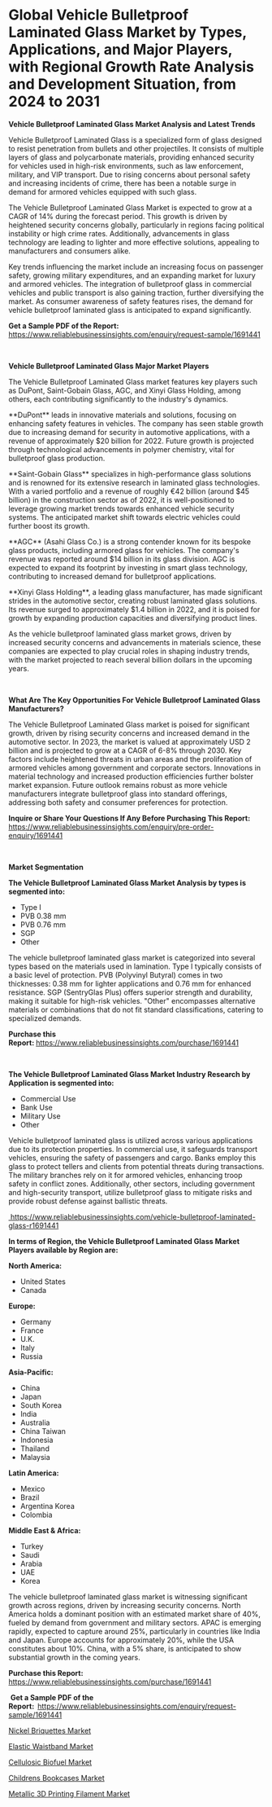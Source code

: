 <p><h1>Global Vehicle Bulletproof Laminated Glass Market by Types, Applications, and Major Players, with Regional Growth Rate Analysis and Development Situation, from 2024 to 2031</h1></p><p><strong>Vehicle Bulletproof Laminated Glass Market Analysis and Latest Trends</strong></p>
<p><p>Vehicle Bulletproof Laminated Glass is a specialized form of glass designed to resist penetration from bullets and other projectiles. It consists of multiple layers of glass and polycarbonate materials, providing enhanced security for vehicles used in high-risk environments, such as law enforcement, military, and VIP transport. Due to rising concerns about personal safety and increasing incidents of crime, there has been a notable surge in demand for armored vehicles equipped with such glass.</p><p>The Vehicle Bulletproof Laminated Glass Market is expected to grow at a CAGR of 14% during the forecast period. This growth is driven by heightened security concerns globally, particularly in regions facing political instability or high crime rates. Additionally, advancements in glass technology are leading to lighter and more effective solutions, appealing to manufacturers and consumers alike. </p><p>Key trends influencing the market include an increasing focus on passenger safety, growing military expenditures, and an expanding market for luxury and armored vehicles. The integration of bulletproof glass in commercial vehicles and public transport is also gaining traction, further diversifying the market. As consumer awareness of safety features rises, the demand for vehicle bulletproof laminated glass is anticipated to expand significantly.</p></p>
<p><strong>Get a Sample PDF of the Report:&nbsp;</strong> <a href="https://www.reliablebusinessinsights.com/enquiry/request-sample/1691441?utm_campaign=1498&utm_medium=2&utm_source=Github&utm_content=ia&utm_term=18102024&utm_id=vehicle-bulletproof-laminated-glass">https://www.reliablebusinessinsights.com/enquiry/request-sample/1691441</a></p>
<p>&nbsp;</p>
<p><strong>Vehicle Bulletproof Laminated Glass Major Market Players</strong></p>
<p><p>The Vehicle Bulletproof Laminated Glass market features key players such as DuPont, Saint-Gobain Glass, AGC, and Xinyi Glass Holding, among others, each contributing significantly to the industry's dynamics.</p><p>**DuPont** leads in innovative materials and solutions, focusing on enhancing safety features in vehicles. The company has seen stable growth due to increasing demand for security in automotive applications, with a revenue of approximately $20 billion for 2022. Future growth is projected through technological advancements in polymer chemistry, vital for bulletproof glass production.</p><p>**Saint-Gobain Glass** specializes in high-performance glass solutions and is renowned for its extensive research in laminated glass technologies. With a varied portfolio and a revenue of roughly €42 billion (around $45 billion) in the construction sector as of 2022, it is well-positioned to leverage growing market trends towards enhanced vehicle security systems. The anticipated market shift towards electric vehicles could further boost its growth.</p><p>**AGC** (Asahi Glass Co.) is a strong contender known for its bespoke glass products, including armored glass for vehicles. The company's revenue was reported around $14 billion in its glass division. AGC is expected to expand its footprint by investing in smart glass technology, contributing to increased demand for bulletproof applications.</p><p>**Xinyi Glass Holding**, a leading glass manufacturer, has made significant strides in the automotive sector, creating robust laminated glass solutions. Its revenue surged to approximately $1.4 billion in 2022, and it is poised for growth by expanding production capacities and diversifying product lines.</p><p>As the vehicle bulletproof laminated glass market grows, driven by increased security concerns and advancements in materials science, these companies are expected to play crucial roles in shaping industry trends, with the market projected to reach several billion dollars in the upcoming years.</p></p>
<p>&nbsp;</p>
<p><strong>What Are The Key Opportunities For Vehicle Bulletproof Laminated Glass Manufacturers?</strong></p>
<p><p>The Vehicle Bulletproof Laminated Glass market is poised for significant growth, driven by rising security concerns and increased demand in the automotive sector. In 2023, the market is valued at approximately USD 2 billion and is projected to grow at a CAGR of 6-8% through 2030. Key factors include heightened threats in urban areas and the proliferation of armored vehicles among government and corporate sectors. Innovations in material technology and increased production efficiencies further bolster market expansion. Future outlook remains robust as more vehicle manufacturers integrate bulletproof glass into standard offerings, addressing both safety and consumer preferences for protection.</p></p>
<p><strong>Inquire or Share Your Questions If Any Before Purchasing This Report:</strong> <a href="https://www.reliablebusinessinsights.com/enquiry/pre-order-enquiry/1691441?utm_campaign=1498&utm_medium=2&utm_source=Github&utm_content=ia&utm_term=18102024&utm_id=vehicle-bulletproof-laminated-glass">https://www.reliablebusinessinsights.com/enquiry/pre-order-enquiry/1691441</a></p>
<p>&nbsp;</p>
<p><strong>Market Segmentation</strong></p>
<p><strong>The Vehicle Bulletproof Laminated Glass Market Analysis by types is segmented into:</strong></p>
<p><ul><li>Type I</li><li>PVB 0.38 mm</li><li>PVB 0.76 mm</li><li>SGP</li><li>Other</li></ul></p>
<p><p>The vehicle bulletproof laminated glass market is categorized into several types based on the materials used in lamination. Type I typically consists of a basic level of protection. PVB (Polyvinyl Butyral) comes in two thicknesses: 0.38 mm for lighter applications and 0.76 mm for enhanced resistance. SGP (SentryGlas Plus) offers superior strength and durability, making it suitable for high-risk vehicles. "Other" encompasses alternative materials or combinations that do not fit standard classifications, catering to specialized demands.</p></p>
<p><strong>Purchase this Report:&nbsp;</strong><a href="https://www.reliablebusinessinsights.com/purchase/1691441?utm_campaign=1498&utm_medium=2&utm_source=Github&utm_content=ia&utm_term=18102024&utm_id=vehicle-bulletproof-laminated-glass">https://www.reliablebusinessinsights.com/purchase/1691441</a></p>
<p>&nbsp;</p>
<p><strong>The Vehicle Bulletproof Laminated Glass Market Industry Research by Application is segmented into:</strong></p>
<p><ul><li>Commercial Use</li><li>Bank Use</li><li>Military Use</li><li>Other</li></ul></p>
<p><p>Vehicle bulletproof laminated glass is utilized across various applications due to its protection properties. In commercial use, it safeguards transport vehicles, ensuring the safety of passengers and cargo. Banks employ this glass to protect tellers and clients from potential threats during transactions. The military branches rely on it for armored vehicles, enhancing troop safety in conflict zones. Additionally, other sectors, including government and high-security transport, utilize bulletproof glass to mitigate risks and provide robust defense against ballistic threats.</p></p>
<p><a href="https://www.reliablebusinessinsights.com/vehicle-bulletproof-laminated-glass-r1691441?utm_campaign=1498&utm_medium=2&utm_source=Github&utm_content=ia&utm_term=18102024&utm_id=vehicle-bulletproof-laminated-glass">&nbsp;https://www.reliablebusinessinsights.com/vehicle-bulletproof-laminated-glass-r1691441</a></p>
<p><strong>In terms of Region, the Vehicle Bulletproof Laminated Glass Market Players available by Region are:</strong></p>
<p>
    <p> <strong> North America: </strong>
        <ul>
            <li>United States</li>
            <li>Canada</li>
        </ul>
        </p> 
    <p> <strong> Europe: </strong>
        <ul>
            <li>Germany</li>
            <li>France</li>
            <li>U.K.</li>
            <li>Italy</li>
            <li>Russia</li>
        </ul>
        </p> 
    <p> <strong> Asia-Pacific: </strong>
        <ul>
            <li>China</li>
            <li>Japan</li>
            <li>South Korea</li>
            <li>India</li>
            <li>Australia</li>
            <li>China Taiwan</li>
            <li>Indonesia</li>
            <li>Thailand</li>
            <li>Malaysia</li>
        </ul>
        </p> 
    <p> <strong> Latin America: </strong>
        <ul>
            <li>Mexico</li>
            <li>Brazil</li>
            <li>Argentina Korea</li>
            <li>Colombia</li>
        </ul>
        </p> 
    <p> <strong> Middle East & Africa: </strong>
        <ul>
            <li>Turkey</li>
            <li>Saudi</li>
            <li>Arabia</li>
            <li>UAE</li>
            <li>Korea</li>
        </ul>
    </p>
    </p>
<p><p>The vehicle bulletproof laminated glass market is witnessing significant growth across regions, driven by increasing security concerns. North America holds a dominant position with an estimated market share of 40%, fueled by demand from government and military sectors. APAC is emerging rapidly, expected to capture around 25%, particularly in countries like India and Japan. Europe accounts for approximately 20%, while the USA constitutes about 10%. China, with a 5% share, is anticipated to show substantial growth in the coming years.</p></p>
<p><strong>Purchase this Report: </strong><a href="https://www.reliablebusinessinsights.com/purchase/1691441?utm_campaign=1498&utm_medium=2&utm_source=Github&utm_content=ia&utm_term=18102024&utm_id=vehicle-bulletproof-laminated-glass">https://www.reliablebusinessinsights.com/purchase/1691441</a></p>
<p>&nbsp;<strong>Get a Sample PDF of the Report:&nbsp;&nbsp;</strong><a href="https://www.reliablebusinessinsights.com/enquiry/request-sample/1691441?utm_campaign=1498&utm_medium=2&utm_source=Github&utm_content=ia&utm_term=18102024&utm_id=vehicle-bulletproof-laminated-glass">https://www.reliablebusinessinsights.com/enquiry/request-sample/1691441</a></p>
<p><strong></strong></p>
<p><p><a href="https://www.linkedin.com/pulse/evolution-nickel-briquettes-market-key-shifts-from-2024-2031-4xisf?utm_campaign=1498&utm_medium=2&utm_source=Github&utm_content=ia&utm_term=18102024&utm_id=vehicle-bulletproof-laminated-glass">Nickel Briquettes Market</a></p><p><a href="https://www.linkedin.com/pulse/elastic-waistband-industry-sector-new-technologies-market-pdvkf?utm_campaign=1498&utm_medium=2&utm_source=Github&utm_content=ia&utm_term=18102024&utm_id=vehicle-bulletproof-laminated-glass">Elastic Waistband Market</a></p><p><a href="https://www.linkedin.com/pulse/cellulosic-biofuel-market-emerging-trends-future-prospects-period-niqtf?utm_campaign=1498&utm_medium=2&utm_source=Github&utm_content=ia&utm_term=18102024&utm_id=vehicle-bulletproof-laminated-glass">Cellulosic Biofuel Market</a></p><p><a href="https://www.linkedin.com/pulse/competitive-intelligence-childrens-bookcases-market-key-players-g6edf?utm_campaign=1498&utm_medium=2&utm_source=Github&utm_content=ia&utm_term=18102024&utm_id=vehicle-bulletproof-laminated-glass">Childrens Bookcases Market</a></p><p><a href="https://www.linkedin.com/pulse/global-metallic-3d-printing-filament-market-trends-insights-6lxyc?utm_campaign=1498&utm_medium=2&utm_source=Github&utm_content=ia&utm_term=18102024&utm_id=vehicle-bulletproof-laminated-glass">Metallic 3D Printing Filament Market</a></p></p>